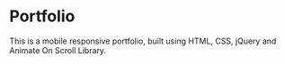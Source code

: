 # Portfolio

This is a mobile responsive portfolio, built using HTML, CSS, jQuery and Animate On Scroll Library.
